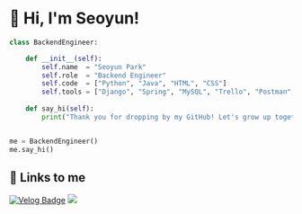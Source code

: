 # 💙 Hi, I'm Seoyun!

```python
class BackendEngineer:

    def __init__(self):
        self.name  = "Seoyun Park"
        self.role  = "Backend Engineer"
        self.code  = ["Python", "Java", "HTML", "CSS"]
        self.tools = ["Django", "Spring", "MySQL", "Trello", "Postman", "AWS"]
        
    def say_hi(self):
        print("Thank you for dropping by my GitHub! Let's grow up together!")


me = BackendEngineer()
me.say_hi()
```

## 🔗 Links to me
[![Velog Badge](https://img.shields.io/badge/velog-brightgreen?style=flat&logo=velog&logoColor=white)](https://velog.io/@tiger)  <a href="mailto:dhn04100@gmail.com"><img src="https://img.shields.io/badge/gmail-red?style=flat-square&logo=gmail&logoColor=white"></a> 
